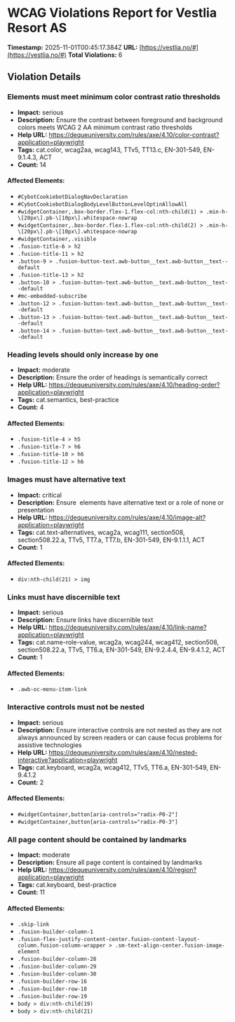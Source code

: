 # WCAG Violations Report for Vestlia Resort AS

**Timestamp:** 2025-11-01T00:45:17.384Z
**URL:** [https://vestlia.no/#](https://vestlia.no/#)
**Total Violations:** 6

## Violation Details

### Elements must meet minimum color contrast ratio thresholds

- **Impact:** serious
- **Description:** Ensure the contrast between foreground and background colors meets WCAG 2 AA minimum contrast ratio thresholds
- **Help URL:** https://dequeuniversity.com/rules/axe/4.10/color-contrast?application=playwright
- **Tags:** cat.color, wcag2aa, wcag143, TTv5, TT13.c, EN-301-549, EN-9.1.4.3, ACT
- **Count:** 14

#### Affected Elements:

- `#CybotCookiebotDialogNavDeclaration`
- `#CybotCookiebotDialogBodyLevelButtonLevelOptinAllowAll`
- `#widgetContainer,.box-border.flex-1.flex-col:nth-child(1) > .min-h-\[20px\].pb-\[10px\].whitespace-nowrap`
- `#widgetContainer,.box-border.flex-1.flex-col:nth-child(2) > .min-h-\[20px\].pb-\[10px\].whitespace-nowrap`
- `#widgetContainer,.visible`
- `.fusion-title-6 > h2`
- `.fusion-title-11 > h2`
- `.button-9 > .fusion-button-text.awb-button__text.awb-button__text--default`
- `.fusion-title-13 > h2`
- `.button-10 > .fusion-button-text.awb-button__text.awb-button__text--default`
- `#mc-embedded-subscribe`
- `.button-12 > .fusion-button-text.awb-button__text.awb-button__text--default`
- `.button-13 > .fusion-button-text.awb-button__text.awb-button__text--default`
- `.button-14 > .fusion-button-text.awb-button__text.awb-button__text--default`

### Heading levels should only increase by one

- **Impact:** moderate
- **Description:** Ensure the order of headings is semantically correct
- **Help URL:** https://dequeuniversity.com/rules/axe/4.10/heading-order?application=playwright
- **Tags:** cat.semantics, best-practice
- **Count:** 4

#### Affected Elements:

- `.fusion-title-4 > h5`
- `.fusion-title-7 > h6`
- `.fusion-title-10 > h6`
- `.fusion-title-12 > h6`

### Images must have alternative text

- **Impact:** critical
- **Description:** Ensure <img> elements have alternative text or a role of none or presentation
- **Help URL:** https://dequeuniversity.com/rules/axe/4.10/image-alt?application=playwright
- **Tags:** cat.text-alternatives, wcag2a, wcag111, section508, section508.22.a, TTv5, TT7.a, TT7.b, EN-301-549, EN-9.1.1.1, ACT
- **Count:** 1

#### Affected Elements:

- `div:nth-child(21) > img`

### Links must have discernible text

- **Impact:** serious
- **Description:** Ensure links have discernible text
- **Help URL:** https://dequeuniversity.com/rules/axe/4.10/link-name?application=playwright
- **Tags:** cat.name-role-value, wcag2a, wcag244, wcag412, section508, section508.22.a, TTv5, TT6.a, EN-301-549, EN-9.2.4.4, EN-9.4.1.2, ACT
- **Count:** 1

#### Affected Elements:

- `.awb-oc-menu-item-link`

### Interactive controls must not be nested

- **Impact:** serious
- **Description:** Ensure interactive controls are not nested as they are not always announced by screen readers or can cause focus problems for assistive technologies
- **Help URL:** https://dequeuniversity.com/rules/axe/4.10/nested-interactive?application=playwright
- **Tags:** cat.keyboard, wcag2a, wcag412, TTv5, TT6.a, EN-301-549, EN-9.4.1.2
- **Count:** 2

#### Affected Elements:

- `#widgetContainer,button[aria-controls="radix-P0-2"]`
- `#widgetContainer,button[aria-controls="radix-P0-3"]`

### All page content should be contained by landmarks

- **Impact:** moderate
- **Description:** Ensure all page content is contained by landmarks
- **Help URL:** https://dequeuniversity.com/rules/axe/4.10/region?application=playwright
- **Tags:** cat.keyboard, best-practice
- **Count:** 11

#### Affected Elements:

- `.skip-link`
- `.fusion-builder-column-1`
- `.fusion-flex-justify-content-center.fusion-content-layout-column.fusion-column-wrapper > .sm-text-align-center.fusion-image-element`
- `.fusion-builder-column-28`
- `.fusion-builder-column-29`
- `.fusion-builder-column-30`
- `.fusion-builder-row-16`
- `.fusion-builder-row-18`
- `.fusion-builder-row-19`
- `body > div:nth-child(19)`
- `body > div:nth-child(21)`
